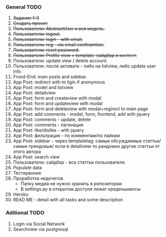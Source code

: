 ### General TODO
1.  ~~Задание 1-3~~
2.  ~~Создать проект.~~
3.  ~~Пользователи: AbstractUser и вся модель.~~
4.  ~~Пользователи: logout.~~
5.  ~~Пользователи: login - with email.~~
6.  ~~Пользователи: reg - via email confiramtion.~~
7.  ~~Пользователи: reset password.~~
8.  ~~Пользователи: Profile view + template: сайдбар и контент.~~
9.  Пользователи: update view / delete account.
10. Пользователи: после активате - либо на listview, либо update user info
11. Frond-End: main posts and sidebar.
12. App Post: redirect with to ligin if anonymous
13. App Post: model and listview
14. App Post: detailview
15. App Post: form and createview with modal
16. App Post: form and updateview with modal
17. App Post: form and deleteview with modal+regirect to main page
18. App Post: add comments - model, form, frontend, add with jquery
19. App Post: comments - update, delete
20. App Post: comments - пагинация
21. App Post: like/dislike - with jquery
22. App Post: фильтрация - по комментам/по лайкам
23. App Post: sidebar - через templatetag: самые обсуждаемые статтьи/ самые трендовые/ если в detailview то рандомно другие статтьи от этого автора
24. App Post: search view
25. Пользователи: сайдбар - все статтьи пользователя.
26. Populate data 
27. Тестирвоние
28. Проработка недочетов 
    - Папку медиа не нужно хранить в репозитории
    - В settings.py в открытом доступе лежат креденшиалсы
29. Heroku
30. READ ME - detail with all tasks and some description

### Aditional TODO
1.  Login via Social Network
2.  Searchview via postgresql